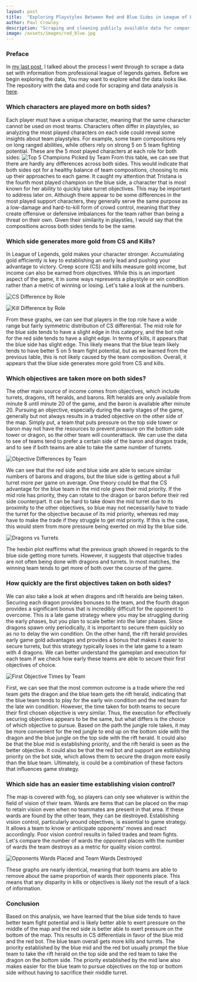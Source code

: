 ```yaml
---
layout: post
title:  "Exploring Playstyles Between Red and Blue Sides in League of Legends"
author: Paul Crowley
description: "Scraping and cleaning publicly available data for comparisons in playstyle across both sides."
image: /assets/images/red_blue.jpg
---
```


### Preface
In [my last post](https://crowleyp5.github.io/crowleyp5blog/2023/11/17/Collecting-Data-To-Analyze-Red-Side-vs.-Blue-Side-in-Professional-League-of-Legends.html), I talked about the process I went through to scrape a data set with information from professional league of legends games. Before we begin exploring the data, You may want to explore what the data looks like. The repository with the data and code for scraping and data analysis is [here](https://github.com/crowleyp5/red-blue-lol-analysis/tree/main).

### Which characters are played more on both sides?
Each player must have a unique character, meaning that the same character cannot be used on most teams. Characters often differ in playstyles, so analyzing the most played characters on each side could reveal some insights about team playstyles. For example, some team compositions rely on long ranged abilities, while others rely on strong 5 on 5 team fighting potential. These are the 5 most played characters at each role for both sides:
![Top 5 Champions Picked by Team](../assets/images/top_5_picks.jpg)
From this table, we can see that there are hardly any differences across both sides. This would indicate that both sides opt for a healthy balance of team compositions, choosing to mix up their approaches to each game. It caught my attention that Tristana is the fourth most played champion on the blue side, a character that is most known for her ability to quickly take turret objectives. This may be important to address later on. Although there appear to be some differences in the most played support characters, they generally serve the same purpose as a low-damage and hard-to-kill form of crowd control, meaning that they create offensive or defensive imbalances for the team rather than being a threat on their own. Given their similarity in playstles, I would say that the compositions across both sides tends to be the same.

### Which side generates more gold from CS and Kills?
In League of Legends, gold makes your character stronger. Accumulating gold efficiently is key to establishing an early lead and pushing your advantage to victory. Creep score (CS) and kills measure gold income, but income can also be earned from objectives. While this is an important aspect of the game, it in some ways represents a playstyle or win condition rather than a metric of winning or losing. Let's take a look at the numbers.

![CS Difference by Role](/assets/images/CS_Diff_Roles.png)

![Kill Difference by Role](/assets/images/Kill_Diff_Roles.png)

From these graphs, we can see that players in the top role have a wide range but fairly symmetric distribution of CS differential. The mid role for the blue side tends to have a slight edge in this category, and the bot role for the red side tends to have a slight edge. In terms of kills, it appears that the blue side has slight edge. This likely means that the blue team likely tends to have better 5 on 5 team fight potential, but as we learned from the previous table, this is not likely caused by the team composition. Overall, it appears that the blue side generates more gold from CS and kills.

### Which objectives are taken more on both sides?
The other main source of income comes from objectives, which include turrets, dragons, rift heralds, and barons. Rift heralds are only available from minute 8 until minute 20 of the game, and the baron is available after minute 20. Pursuing an objective, especially during the early stages of the game, generally but not always results in a traded objective on the other side of the map. Simply put, a team that puts pressure on the top side tower or baron may not have the resources to prevent pressure on the bottom side tower or dragon, so the other team will counterattack. We can use the data to see of teams tend to prefer a certain side of the baron and dragon trade, and to see if both teams are able to take the same number of turrets.

![Objective Differences by Team](/assets/images/Obj_Diff_Teams.png)

We can see that the red side and blue side are able to secure similar numbers of barons and dragons, but the blue side is getting about a full turret more per game on average. One theory could be that the CS advantage for the blue team in the mid role gives their mid priority. If the mid role has priority, they can rotate to the dragon or baron before their red side counterpart. It can be hard to take down the mid turret due to its proximity to the other objectives, so blue may not necessarily have to trade the turret for the objective because of its mid priority, whereas red may have to make the trade if they struggle to get mid priority. If this is the case, this would stem from more pressure being exerted on mid by the blue side.

![Dragons vs Turrets](/assets/images/DragonsVsTurrets.png)

The hexbin plot reaffirms what the previous graph showed in regards to the blue side getting more turrets. However, it suggests that objective trades are not often being done with dragons and turrets. In most matches, the winning team tends to get more of both over the course of the game.

### How quickly are the first objectives taken on both sides?
We can also take a look at when dragons and rift heralds are being taken. Securing each dragon provides bonuses to the team, and the fourth dragon provides a significant bonus that is incredibly difficult for the opponent to overcome. This is a late game strategy where you may be struggling during the early phases, but you plan to scale better into the later phases. Since dragons spawn only periodically, it is important to secure them quickly so as no to delay the win condition. On the other hand, the rift herald provides early game gold advantages and provides a bonus that makes it easier to secure turrets, but this strategy typically loses in the late game to a team with 4 dragons. We can better understand the gameplan and execution for each team if we check how early these teams are able to secure their first objectives of choice.

![First Objective Times by Team](/assets/images/Objective_Times_Teams.png)

First, we can see that the most common outcome is a trade where the red team gets the dragon and the blue team gets the rift herald, indicating that the blue team tends to play for the early win condition and the red team for the late win condition. However, the time taken for both teams to secure their first chosen objective is very similar. Thus, the execution for effectively securing objectives appears to be the same, but what differs is the choice of which objective to pursue. Based on the path the jungle role takes, it may be more convenient for the red jungle to end up on the bottom side with the dragon and the blue jungle on the top side with the rift herald. It could also be that the blue mid is establishing priority, and the rift herald is seen as the better objective. It could also be that the red bot and support are estblishing priority on the bot side, which allows them to secure the dragon more easily than the blue team. Ultimately, is could be a combination of these factors that influences game strategy.

### Which side has an easier time establishing vision control?
The map is covered with fog, so players can only see whatever is within the field of vision of their team. Wards are items that can be placed on the map to retain vision even when no teammates are present in that area. If these wards are found by the other team, they can be destroyed. Establishing vision control, particularly around objectives, is essential to game strategy. It allows a team to know or anticipate opponents' moves and react accordingly. Poor vision control results in failed trades and team fights. Let's compare the number of wards the opponent places with the number of wards the team destroys as a metric for quality vision control.

![Opponents Wards Placed and Team Wards Destroyed](/assets/images/Wards_Teams.png)

These graphs are nearly identical, meaning that both teams are able to remove about the same proportion of wards their opponents place. This means that any disparity in kills or objectives is likely not the result of a lack of information.

### Conclusion
Based on this analysis, we have learned that the blue side tends to have better team fight potential and is likely better able to exert pressure on the middle of the map and the red side is better able to exert pressure on the bottom of the map. This results in CS differentials in favor of the blue mid and the red bot. The blue team overall gets more kills and turrets. The priority established by the blue mid and the red bot usually prompt the blue team to take the rift herald on the top side and the red team to take the dragon on the bottom side. The priority established by the mid lane also makes easier for the blue team to pursue objectives on the top or bottom side without having to sacrifice their middle turret.

